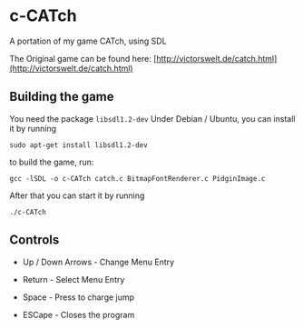 # c-CATch
A portation of my game CATch, using SDL

The Original game can be found here: [http://victorswelt.de/catch.html](http://victorswelt.de/catch.html)

## Building the game
You need the package `libsdl1.2-dev`
Under Debian / Ubuntu, you can install it by running


`sudo apt-get install libsdl1.2-dev`


to build the game, run:


`gcc -lSDL -o c-CATch catch.c BitmapFontRenderer.c PidginImage.c`


After that you can start it by running


`./c-CATch`

## Controls
* Up / Down Arrows -    Change Menu Entry
* Return           -    Select Menu Entry

* Space            - Press to charge jump
* ESCape           -   Closes the program
